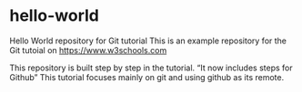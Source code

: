 # hello-world
Hello World repository for Git tutorial
This is an example repository for the Git tutoial on https://www.w3schools.com

This repository is built step by step in the tutorial.
“It now includes steps for Github”
This tutorial focuses mainly on git and using github as its remote.
